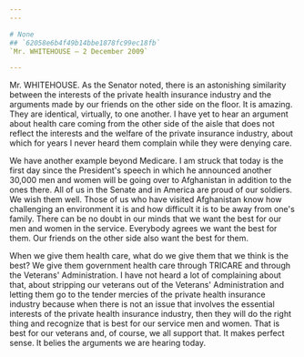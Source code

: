 ```yaml
---
---

# None
## `62058e6b4f49b14bbe1878fc99ec18fb`
`Mr. WHITEHOUSE — 2 December 2009`

---
```



Mr. WHITEHOUSE. As the Senator noted, there is an astonishing 
similarity between the interests of the private health insurance 
industry and the arguments made by our friends on the other side on the 
floor. It is amazing. They are identical, virtually, to one another. I 
have yet to hear an argument about health care coming from the other 
side of the aisle that does not reflect the interests and the welfare 
of the private insurance industry, about which for years I never heard 
them complain while they were denying care.

We have another example beyond Medicare. I am struck that today is 
the first day since the President's speech in which he announced 
another 30,000 men and women will be going over to Afghanistan in 
addition to the ones there. All of us in the Senate and in America are 
proud of our soldiers. We wish them well. Those of us who have visited 
Afghanistan know how challenging an environment it is and how difficult 
it is to be away from one's family. There can be no doubt in our minds 
that we want the best for our men and women in the service. Everybody 
agrees we want the best for them. Our friends on the other side also 
want the best for them.

When we give them health care, what do we give them that we think is 
the best? We give them government health care through TRICARE and 
through the Veterans' Administration. I have not heard a lot of 
complaining about that, about stripping our veterans out of the 
Veterans' Administration and letting them go to the tender mercies of 
the private health insurance industry because when there is not an 
issue that involves the essential interests of the private health 
insurance industry, then they will do the right thing and recognize 
that is best for our service men and women. That is best for our 
veterans and, of course, we all support that. It makes perfect sense. 
It belies the arguments we are hearing today.
